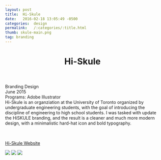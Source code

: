 ```yaml
---
layout: post
title:  Hi-Skule
date:   2016-02-18 13:05:49 -0500
categories:  design
permalink:   /:categories/:title.html
thumb: skule-main.png
tag: branding
---
```


<div class="description">
	<header class="post-header">
    <h1 class="post-title" itemprop="name headline">Hi-Skule</h1>
  </header>
	<div class="details">
		Branding Design
		<br>
		June 2015
		<br>
		Programs: Adobe Illustrator
		<br>
	</div>
Hi-Skule is an organziation at the University of Toronto organized by undergraduate engineering students, with the goal of introducing the discipline of engineering to high school students. I was tasked with update the HiSKULE branding, and the result is a cleaner and much more modern design, with a minimalistic hard-hat icon and bold typography. 

<br><br><a href="http://hiskule.skule.ca/home/" target="_blank">Hi-Skule Website</a>

</div>
<div class="images">
	<img src="http://orig01.deviantart.net/f9b9/f/2016/081/4/a/cover_by_eexie-d9w2g1r.png">
	<img src="http://orig13.deviantart.net/75d6/f/2015/202/4/1/1_by_eexie-d927rkt.png">
	<img src="http://orig09.deviantart.net/0f92/f/2015/202/6/0/2_by_eexie-d927rjg.png">
</div>

<!-- {% highlight ruby %}
def print_hi(name)
  puts "Hi, #{name}"
end
print_hi('Tom')
#=> prints 'Hi, Tom' to STDOUT.
{% endhighlight %} -->

